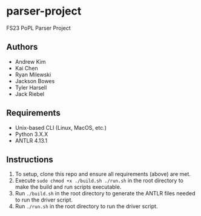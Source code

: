 # parser-project

FS23 PoPL Parser Project

## Authors

-   Andrew Kim
-   Kai Chen
-   Ryan Milewski
-   Jackson Bowes
-   Tyler Harsell
-   Jack Riebel

## Requirements

-   Unix-based CLI (Linux, MacOS, etc.)
-   Python 3.X.X
-   ANTLR 4.13.1

## Instructions

1. To setup, clone this repo and ensure all requirements (above) are met.
2. Execute `sudo chmod +x ./build.sh ./run.sh` in the root directory to make the build and run scripts executable.
3. Run `./build.sh` in the root directory to generate the ANTLR files needed to run the driver script.
4. Run `./run.sh` in the root directory to run the driver script.
